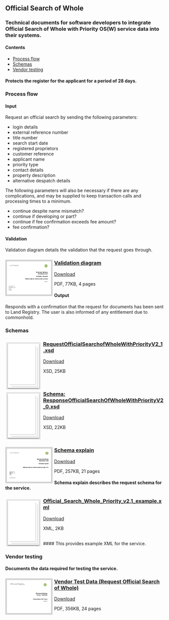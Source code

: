 ## Official Search of Whole

### Technical documents for software developers to integrate Official Search of Whole with Priority OS(W) service data into their systems.

#### Contents
- [Process flow](#process-flow)
- [Schemas](#schemas)
- [Vendor testing](#vendor-testing)

#### Protects the register for the applicant for a period of 28 days.

### Process flow

#### Input
Request an official search by sending the following parameters:

- login details
- external reference number
- title number
- search start date
- registered proprietors
- customer reference
- applicant name
- priority type
- contact details
- property description
- alternative despatch details

The following parameters will also be necessary if there are any complications, and may be supplied to keep transaction calls and processing times to a minimum.

- continue despite name mismatch?
- continue if developing or part?
- continue if fee confirmation exceeds fee amount?
- fee confirmation?

#### Validation
Validation diagram details the validation that the request goes through.

<h3><a href="../../pdfs/services/Official_Search_Whole_Priority_Validation_v1.3.pdf">
<img style="float: left; margin: 0px 5px 0px 0px;  border:5px solid LightGrey;" src="../../images/thumbnail/OSWholeWithPrioirtyValidationDiagramV1_2.pdf.png"></a>
<a href="../../pdfs/services/Official_Search_Whole_Priority_Validation_v1.3.pdf">Validation diagram</a></h3>
<a download="OfficialCopyTitleKnown_v2.1_Validation.pdf" href="../../pdfs/services/Official_Search_Whole_Priority_Validation_v1.3.pdf">Download</a>

PDF, 77KB, 4 pages

#### Output
Responds with a confirmation that the request for documents has been sent to Land Registry. The user is also informed of any entitlement due to commonhold.

### Schemas

<h3><a href="../../schemas/RequestOfficialSearchOfWholeWithPriorityV2_1.xsd">
<img style="float: left; margin: 0px 5px 0px 0px" src="../../images/thumbnail/file.png"></a> 
<a href="../../schemas/RequestOfficialSearchOfWholeWithPriorityV2_1.xsd">RequestOfficialSearchofWholeWithPriorityV2_1.xsd</a></h3>
<a download=".xsd" href="../../schemas/RequestOfficialSearchOfWholeWithPriorityV2_1.xsd">Download</a>

XSD, 25KB

<br/>
<h3><a href="../../schemas/ResponseOfficialSearchOfWholeWithPriorityV2_0.xsd">
<img style="float: left; margin: 0px 5px 0px 0px" src="../../images/thumbnail/file.png"></a> 
<a href="../../schemas/ResponseTitleKnownOfficialCopyV2_0.xsd">Schema: ResponseOfficialSearchOfWholeWithPriorityV2_0.xsd</a></h3>
<a download="ResponseOfficialSearchOfWholeWithPriorityV2_0.xsd" href="../../schemas/ResponseOfficialSearchOfWholeWithPriorityV2_0.xsd">Download</a>

XSD, 22KB

<br/>

<h3><a href="../../pdfs/services/Official_Search_Whole_Priority_SchemaExplain.pdf">
<img style="float: left; margin: 0px 5px 0px 0px;  border:5px solid LightGrey;" src="../../images/thumbnail/OSofWholeWithPSchemaExplain.pdf.png"></a>
<a href="../../pdfs/services/Official_Search_Whole_Priority_SchemaExplain.pdf">Schema explain</a></h3>
<a download="OfficialCopyTitleKnownV2.1_Schema_Explain.pdf" href="../../pdfs/services/Official_Search_Whole_Priority_SchemaExplain.pdf">Download</a>

PDF, 257KB, 21 pages

#### Schema explain describes the request schema for the service.

<h3><a href="../../xml/Official_Search_Whole_Priority_v2.1_example.xml">
<img style="float: left; margin: 0px 5px 0px 0px;" src="../../images/thumbnail/file.png"></a>
<a href="../../xml/Official_Search_Whole_Priority_v2.1_example.xml">Official_Search_Whole_Priority_v2.1_example.xml</a></h3>
<a download="OfficialCopyTitleKnownV2.1_Example.xml" href="../../xml/Official_Search_Whole_Priority_v2.1_example.xml">Download</a>

XML, 2KB

<br/>
#### This provides example XML for the service.

### Vendor testing

#### Documents the data required for testing the service.

<h3><a href="../../pdfs/services/Official_Search_Whole_Priority_OS1_v2.1_VendorTest_v1.3.pdf">
<img style="float: left; margin: 0px 5px 0px 0px;  border:5px solid LightGrey;" src="../../images/thumbnail/Official_Search_Whole_Priority_OS1_v2_1_VendorTest_v1_3.pdf.png"></a>
<a href="../../pdfs/services/Official_Search_Whole_Priority_OS1_v2.1_VendorTest_v1.3.pdf">Vendor Test Data (Request Official Search of Whole)</a></h3>
<a download="OfficialCopyTitleKnown_OC1_v2.1_VendorTest.pdf" href="../../pdfs/services/Official_Search_Whole_Priority_OS1_v2.1_VendorTest_v1.3.pdf">Download</a>

PDF, 356KB, 24 pages